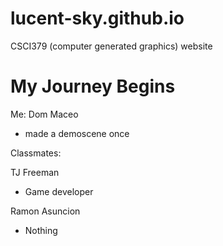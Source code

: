 # lucent-sky.github.io
CSCI379 (computer generated graphics) website

# My Journey Begins

Me:
Dom Maceo
* made a demoscene once

Classmates:

TJ Freeman
* Game developer

Ramon Asuncion
* Nothing

